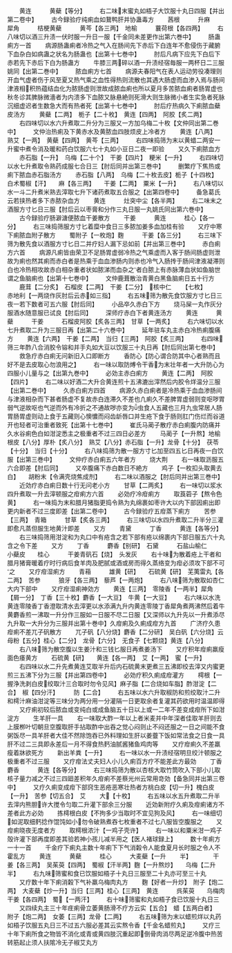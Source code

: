 <!-- { "loadSidebar": true } -->
　　黄连　　　黄蘗【等分】
　　右二味末蜜丸如梧子大饮服十丸日四服【并出第二卷中】
　　古今録验疗纯痢血如鵞鸭肝并协蛊毒方
　　茜根　　　升麻　　　犀角　　　桔梗黄蘗　　　黄芩【各三两】　地榆　　　蘘荷根【各四两】
　　右八味切以酒三升渍一伏时服一升日一服【千金同未差更作出第六巻中】
　　肠蛊痢方一首
　　病源肠蛊痢者冷热之气入在肠间先下赤后下白连年不愈侵伤于藏腑下血杂白如病蛊之状名为肠蛊也【出第十七巻中】
　　肘后凡病下应先下白后下赤若先下赤后下白为肠蛊方
　　牛膝三两碎以酒一升渍经宿毎服一两杯日二三服姚同【出第二巻中】
　　脓血痢方七首
　　病源夫春阳气在表人运动劳役凑理则开血气虚者伤于风至夏又热气乘之血性得热则流散也其遇大肠虚而血渗入焉与肠间津液相积热蕴结血化为脓肠虚则泄故成脓血痢也所以夏月多苦脓血痢者肠胃虚也秋冬诊其脾脉微濇者为内溃多下血脓又脉悬絶则死滑大则生脉微小者生实急者死脉沉细虚迟者生数急大而有热者死【出第十七巻中】
　　肘后疗热病久下痢脓血蘗皮汤方
　　黄蘗【二两】　栀子【二十枚】　黄连【四两】　阿胶【炙二两】
　　右四味切以水六升煮取二升分为三服又一方加乌梅二十枚【文仲同出第二巻中】
　　文仲治热痢及下黄赤水及黄脓血四肢烦皮上冷者方
　　黄连【八两】　熟艾【一两】　黄蘗【四两】　黄芩【三两】
　　右四味捣筛为末以黄蜡二两安一升蜜中煮令消及暖和药白饮服六七十丸如小豆日二夜一即验
　　又久下痢脓血方
　　赤石脂【一升】　乌梅【二十个】　干姜【四片】　粳米【一升】
　　右四味切以水七升煮取令熟药成服七合日三【肘后同并出第三巻中】
　　删繁疗下焦热或痢下脓血赤石脂汤方
　　赤石脂【八两】　乌梅【二十枚去皮】栀子【十四枚】　白术蜀椒【汗】　　麻【各三两】　　干姜【二两】　粟米【一升】
　　右八味切以水一斗二升煮米熟去滓取七升下诸药煮取五合服之【出第四卷中】
　　备急葛氏云若挟热者多下赤脓杂血方
　　黄连　　　灶突中尘【各半两】
　　右二味末之酒服方寸匕日三服【肘后云以枣膏和分作三丸日服一丸姚氏同出第六巻中】
　　古今録验疗肠澼溏便脓血干姜散方
　　干姜　　　黄连　　　桂心【各一分】
　　右三味捣筛服方寸匕着糜中食日三多脓加姜多血加桂有验
　　又疗中寒下痢脓血附子散方
　　蜀附子【一枚炮】麴　　　干姜【各三分】
　　右三味下筛为散先食以酒服方寸匕日二并疗妇人漏下忌如前【并出第三巻中】
　　赤白痢方六首
　　病源凡痢皆由荣卫不足肠胃虚弱冷热之气乘虚而入客于肠间肠虚则泄故为痢也然其痢而赤白者是热乘于血血渗肠内则赤也冷气入肠抟于肠间津液凝滞则白也冷热相攻故赤白相杂重者状如脓涕而血杂之者白脓上有赤脉薄血状如鱼脑世谓之鱼脑痢也【出第十七巻中】
　　文仲鹿葺散治青黄白黑鱼脑痢日五十行方
　　鹿茸【二分炙】　石榴皮【二两】　干姜【二分】　核中仁
　　【七枚】　　　　赤地利【一两烧作灰肘后云赤如三指】
　　右五味筛为散先食饮服方寸匕日三夜一若下数者可五六服【肘后同】
　　小品卒久赤白下方
　　烧马屎一丸作灰分服酒水随意服已试良【肘后同】
　　深师疗赤白下者黄连汤方
　　黄连　　　黄蘗　　　干姜　　　石榴皮阿胶【炙各三两】　甘草【一两炙】
　　右六味切以水七升煮取二升为三服日再【出第二十六巻中】
　　延年驻车丸主赤白冷热痢腹痛方
　　黄连【六两】　干姜【二两】　当归【三两】　阿胶【炙三两】
　　右四味筛三年酢八合消胶令镕和并手丸如大豆以饮服三十丸日再【肘后同出第七巻中】
　　救急疗赤白痢无问新旧入口即断方
　　香防心【防心谓合防其中心者熟而且好不是去皮取心勿浪用之】
　　右一味以取防煿令干香为末壮年者一大升防心为四服小儿量与之【出第九巻中】
　　必効主赤白痢方
　　黄连【二两】　阿胶【四片】
　　右二味以好酒二大升合黄连煎十五沸漉出滓然后内胶令烊温分三服【出第二巻中】
　　久赤白痢方四首
　　病源久赤白痢者是冷热乘于血血渗肠间与津液相杂而下甚者肠虚不复故赤白连滞久不差也凢痢久不差脾胃虚弱则变呕哕胃弱气逆故呕也气逆而外有冷折之不通故哕亦变为虫食人五藏也三月九虫常居人肠胃肠胃虚则动上食于五藏则心懊憹而闷齿龂唇口并生疮下食于肠则肛门伤烂而谷道开也轻者可治重者致死【出第十七巻中】
　　崔氏马蔺子散疗赤白痢腹内防痛并久水谷痢色白如泔淀悉主之极重者不过三四日必差方
　　马蔺子【一升熬】地榆根皮【八分】厚朴【炙八分】　熟艾【八分】赤石脂【一升】龙骨【十分】　茯苓【十分】　当归【十分】
　　右八味捣筛为散一服方寸匕加至四五匕日再夜一白饮服【出第三巻中】
　　文仲疗赤白痢五六年者方
　　烧大荆
　　右一味取沥服五六合即差【肘后同】
　　又卒腹痛下赤白数日不絶方
　　鸡子【一枚扣头取黄去白】　　胡粉末【令满壳烧焦成剂】
　　右二味以酒服之【肘后同并出第三巻中】
　　近効疗赤白痢日数十行无问老小方
　　甘草【二两炙】
　　右一味切以浆水四升煮取一升去滓顿服之疳痢方六首
　　必効疗冷疳痢方
　　取莨菪子【熬令色黄】
　　右一味捣为末和腊月猪脂更捣令熟为丸绵裹如枣许大以内下部因痢出即更内新者不过三度即差【出第二卷中】
　　古今録验疗五疳蒸下痢方
　　苦参【三两】　青箱　　　甘草【炙各三两】
　　右三味切以水四升煮取二升半分三灌即愈凡蒸但服生地黄汁即差
　　又方
　　青黛　　　丁香　　　黄连【各等分】
　　右三味捣筛用泔淀和为丸口中有疮含之若下部有疮以绵裹内下部日服五六十丸含之令下差
　　又方
　　丁香　　　麝香【别研】　石黛　　　石盐山榆仁　　小蘗皮　　桂心　　　干姜青矾石【烧】　头发灰
　　右十味为散着疮上干者和腊月猪膏暖着疗时行病后食羊肉及肥腻或酒或房而得久蒸络变为疳必须攻下部不可之
　　又疗疳湿痢方
　　青葙　　　雄黄【研】　　石硫黄【研】　芜荑雷丸【各二两】　苦参　　　狼牙【各三两】　藜芦【一两炮】
　　右八味筛为散取如杏仁大内下部中
　　又疗疳湿痢神効方
　　黄连【三两】　零陵香【一两半】犀角【屑一分】　丁香【三十枚】麝香【一大豆】　牛黄【一大豆】
　　右六味以水洗黄连零陵香丁香澄取清水去滓更以水添满九升内黄连零陵丁香犀角煮两沸然后着牛黄麝香煎一沸取一升分作三服如一日服不尽二日服【又深师以九升先以一升煮添尽九升取一大升分为三服并出第十巻中】久疳痢及久痢成疳方九首
　　广济疗久患疳痢不差兀子矾散方
　　兀子矾【八分烧】麝香【二分研】　吴白矾【六分烧】云母粉【五分】桂心【二分】　龙骨【六分】　无食子【七颗烧】黄连【八分】
　　右八味筛为散空腹以生姜汁和三钱匕服日再煮姜汤下
　　又疗积年疳痢羸瘦面色痿黄方
　　石硫黄【研】　　黄连【各一两】　艾【一两】　蜜【一升】
　　右四味以水二升先煮黄连艾取半升后内石硫黄末更煮三五沸即绞去滓又内蜜更煎三五沸下分为三服【并出第四卷中】
　　必効疗积久痢成疳灌方
　　樗根【一握浄洗剥白皮绞取汁三合取时勿令见风】麻子脂【二合烧如车脂】酢泔淀【二合】　椒【四分汗】　　　防【二合】
　　右五味以水六升取椒防和煎绞取汁二升和樗汁麻油泔淀等三味分为两分用一分灌隔一日更取余者复灌其药欲用时温温即得
　　又疗痢初较后脓血或变纯白或成鱼脑五十日以上或一二年不差变成疳所下如泔淀方
　　生羊肝一具
　　右一味取大酢一年以上者米麦并中年深者佳取羊肝则去上膜栁叶切朝旦空腹取肝手拈取酢中出吞之觉心闷则止不闷还服之一日之间能不食粥饭尽一具羊肝者大佳不然除饱吞已外料理如生肝以姜虀下饭如常法食之日食一具肝不过二三具即永差后一月不得食热麫油腻酱猪鱼鸡肉等
　　又疗疳痢久不差羸瘦着牀欲死方
　　新出羊粪【一升】
　　右一味以水一升渍经宿明旦绞汁顿服之极重者不过三服
　　又疗疳法丈夫妇人小儿久痢百方疗不能差此方最効
　　丁香　　　麝香　　　黄连【各等分】
　　右三味捣筛为散以杏核大取竹筒吹入下部小儿取核子量力减之不过三四廻差积年久疳痢不差蔡光州云常用竒効【备急同并出第三卷中】
　　又疗久痢变成疳下部窍生恶疮恶寒壮热者方桃白皮【切一升】槐白皮【一升】　苦参【切五合】　艾
　　大【十枚】
　　右五味以水五升煮取二升半去滓内熊胆许大搅令匀取二升灌下部余三分服
　　近効新附疗久痢及疳痢诸方不差者此方必効
　　拣樗根白皮【不拘多少当取时不宜见狗及风】
　　右一味细切如泥取细麫捻作馄饨如小勿令破熟煮吞七枚重者不过七八服皆空腹服之
　　又疳痢晓夜无度者方
　　取樗根浓汁【一鸡子壳许】
　　右一味以和粟米泔一鸡子殻许灌下部再度即差其验若神小孩儿减半用之【医人褚球録上】
　　数十年痢方一十一首
　　千金疗下痢丸主数十年痢下下气消糓令人能食夏月长时服之令人不霍乱方
　　黄连　　　黄蘗　　　桂心　　　大麦蘗【一升
　　半】　　　　干姜【各三两】　吴茱萸【四两】　蜀椒【汗半两】麴【一升熬炒】　　乌梅【二升半】
　　右九味筛蜜和食已饮服如梧子十丸日三服至二十丸亦可至三十丸
　　又疗数十年下痢消糓下气补羸乌梅肉丸方
　　麴【好者一升炒】　附子【炮二两】　大麦蘗【炒一升】当归【三两】桂心【三两】　黄连　　　呉茱萸　　乌梅肉干姜【各四两】　蜀【一两汗】
　　右十味筛蜜和丸如梧子食已饮服十丸日三
　　又四续丸主三十年疰痢骨立萎黄肠滑不疗方云实【五合】　蜡【五两白者】　　附子【炮二两】　女萎【三两】龙骨【二两】
　　右五味筛为末以蜡煎烊以丸药如梧子饮服五丸日三不过五六服必差其云实熬令香【千金名蜡煎丸】
　　又疗三十年下痢所食之物皆不消化或青或黄四肢沉重起即倒骨肉消尽两足逆冷腹中热苦转筋起止须人扶隂冷无子椒艾丸方
